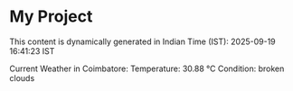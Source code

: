 # My Project

This content is dynamically generated in Indian Time (IST): 2025-09-19 16:41:23 IST


Current Weather in Coimbatore:
Temperature: 30.88 °C
Condition: broken clouds
